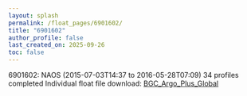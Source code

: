 ```yaml
---
layout: splash
permalink: /float_pages/6901602/
title: "6901602"
author_profile: false
last_created_on: 2025-09-26
toc: false
---
```

 
6901602: NAOS (2015-07-03T14:37 to 2016-05-28T07:09)
34 profiles completed
Individual float file download: [BGC_Argo_Plus_Global](https://ftp.soest.hawaii.edu/bgc_argo_plus/Individual_Floats/outliers_removed/6901602_Sprof_processed.nc)
